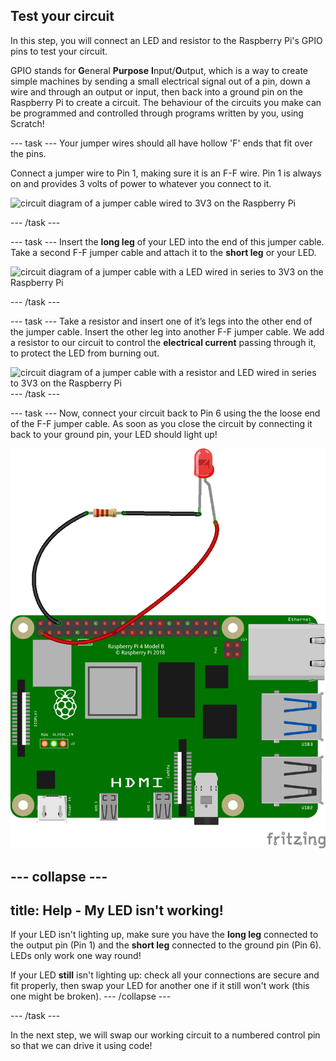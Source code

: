 ## Test your circuit

In this step, you will connect an LED and resistor to the Raspberry Pi's GPIO pins to test your circuit.

GPIO stands for **G**eneral **Purpose** **I**nput/**O**utput, which is a way to create simple machines by sending a small electrical signal out of a pin, down a wire and through an output or input, then back into a ground pin on the Raspberry Pi to create a circuit. The behaviour of the circuits you make can be programmed and controlled through programs written by you, using Scratch!

--- task ---
Your jumper wires should all have hollow 'F' ends that fit over the pins. 

Connect a jumper wire to Pin 1, making sure it is an F-F wire. Pin 1 is always on and provides 3 volts of power to whatever you connect to it.  

![circuit diagram of a jumper cable wired to 3V3 on the Raspberry Pi](images/Pi_jumper_Test1.jpg)

--- /task ---

--- task ---
Insert the **long leg** of your LED into the end of this jumper cable. Take a second F-F jumper cable and attach it to the **short leg** or your LED.

![circuit diagram of a jumper cable with a LED wired in series to 3V3 on the Raspberry Pi](images/Pi_LED_test2.jpg)

--- /task ---

--- task ---
Take a resistor and insert one of it’s legs into the other end of the jumper cable. Insert the other leg into another F-F jumper cable. We add a resistor to our circuit to control the **electrical current** passing through it, to protect the LED from burning out. 

![circuit diagram of a jumper cable with a resistor and LED wired in series to 3V3 on the Raspberry Pi](images/Pi_resistor_test3.jpg)
--- /task ---

--- task ---
Now, connect your circuit back to Pin 6 using the the loose end of the F-F jumper cable. As soon as you close the circuit by connecting it back to your ground pin, your LED should light up! 

![circuit diagram of a jumper cable with a resistor and LED wired in series to 3V3 on the Raspberry Pi](images/Pi_1_complete.png)

--- collapse ---
---
title: Help - My LED isn't working!
---
If your LED isn't lighting up, make sure you have the **long leg** connected to the output pin (Pin 1) and the **short leg** connected to the ground pin (Pin 6). LEDs only work one way round!

If your LED **still** isn't lighting up: check all your connections are secure and fit properly, then swap your LED for another one if it still won't work (this one might be broken).
--- /collapse ---

--- /task ---


In the next step, we will swap our working circuit to a numbered control pin so that we can drive it using code!
